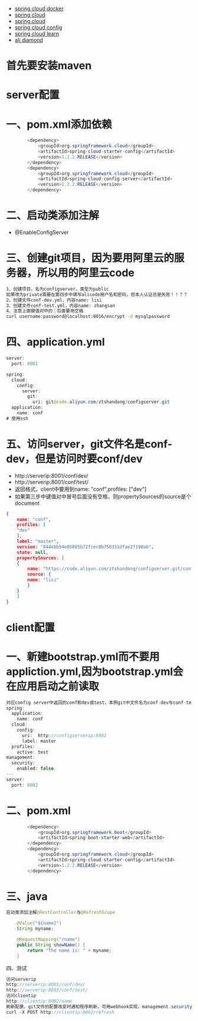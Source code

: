 - [spring cloud docker](https://www.gitbook.com/book/eacdy/spring-cloud-book/details)
- [spring cloud](http://bbs.springcloud.cn/)
- [spring cloud](http://blog.didispace.com/Spring-Cloud%E5%9F%BA%E7%A1%80%E6%95%99%E7%A8%8B/)
- [spring cloud config](https://springcloud.cc/spring-cloud-config-zhcn.html)
- [spring cloud learn](https://springcloud.cc/)
- [ali diamond](http://jm.taobao.org/2012/04/17/diamond-1-intro/)
# 首先要安装maven
# server配置
# 一、pom.xml添加依赖
```java
        <dependency>
            <groupId>org.springframework.cloud</groupId>
            <artifactId>spring-cloud-starter-config</artifactId>
            <version>1.2.2.RELEASE</version>
        </dependency>
        <dependency>
            <groupId>org.springframework.cloud</groupId>
            <artifactId>spring-cloud-config-server</artifactId>
            <version>1.2.2.RELEASE</version>
        </dependency>
```
# 二、启动类添加注解
- @EnableConfigServer
# 三、创建git项目，因为要用阿里云的服务器，所以用的阿里云code
```sh
1、创建项目，名为configserver，类型为public
如果改为private需要在第四步中填写alicode用户名和密码，但本人认证总是失败！！？？
2、创建文件conf-dev.yml，内容name: lisi
3、创建文件conf-test.yml，内容name: zhangsan
4、注意上面键值对中的：后面要用空格
curl username:password@localhost:8016/encrypt -d mysqlpassword
```
# 四、application.yml
```java
server:
  port: 8001

spring:
  cloud:
    config:
      server:
        git:
          uri: git@code.aliyun.com/ztshandong/configserver.git
  application:
    name: conf
# 使用ssh
```
# 五、访问server，git文件名是conf-dev，但是访问时要conf/dev
- http://serverip:8001/conf/dev/
- http://serverip:8001/conf/test/
- 返回格式，client中要用到name: "conf",profiles: ["dev"]
- 如果第三步中键值对中冒号后面没有空格，则propertySources的source是个document
```json
{
    name: "conf",
    profiles: [
    "dev"
    ],
    label: "master",
    version: "844ebb54e05085b72fcec8b750331dfae2f198ab",
    state: null,
    propertySources: [
    {
        name: "https://code.aliyun.com/ztshandong/configserver.git/conf-dev.yml",
        source: {
        name: "lisi"
        }
    }
    ]
}
```

# client配置
# 一、新建bootstrap.yml而不要用appliction.yml,因为bootstrap.yml会在应用启动之前读取
```java
对应config server中返回的conf和dev或test，本例git中文件名为conf-dev与conf-test
spring:
  application:
    name: conf
  cloud:
    config:
      uri:  http://configserverip:8001
      label: master
  profiles:
    active: test
management:
  security:
    enabled: false
---
server:
  port: 8002
```
# 二、pom.xml
```java
        <dependency>
            <groupId>org.springframework.boot</groupId>
            <artifactId>spring-boot-starter-web</artifactId>
        </dependency>
		<dependency>
			<groupId>org.springframework.cloud</groupId>
			<artifactId>spring-cloud-starter-config</artifactId>
			<version>1.2.2.RELEASE</version>
		</dependency>
```
# 三、java
```java
启动类添加注解@RestController与@RefreshScope

    @Value("${name}")
    String myname;

    @RequestMapping("/name")
    public String showName() {
        return "The name is: " + myname;
    }
```
四、测试
```java
访问serverip
http://serverip:8001/conf/dev/
http://serverip:8001/conf/test/
访问clientip
http://clientip:8002/name
刷新配置，git文件的配置改变时通知程序刷新，可用webhook实现，management.security.enable=false
curl -X POST http://clientip:8002/refresh

```


